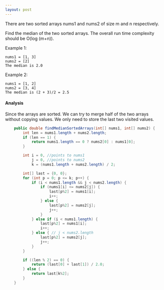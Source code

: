 ```yaml
---
layout: post
---
```


There are two sorted arrays nums1 and nums2 of size m and n respectively.

Find the median of the two sorted arrays. The overall run time complexity should be O(log (m+n)).

Example 1:
```
nums1 = [1, 3]
nums2 = [2]
The median is 2.0
```

Example 2:
```
nums1 = [1, 2]
nums2 = [3, 4]
The median is (2 + 3)/2 = 2.5
```

#### Analysis

Since the arrays are sorted. We can try to merge half of the two arrays without copying values.
We only need to store the last two visited values.

```java
    public double findMedianSortedArrays(int[] nums1, int[] nums2) {
        int len = nums1.length + nums2.length;
        if (len == 1) {
            return nums1.length == 0 ? nums2[0] : nums1[0];
        }

        int i = 0, //points to nums1
            j = 0, //points to nums2
            k = (nums1.length + nums2.length) / 2;

        int[] last = {0, 0};
        for (int p = 0; p <= k; p++) {
            if (i < nums1.length && j < nums2.length) {
                if (nums1[i] <= nums2[j]) {
                    last[p%2] = nums1[i];
                    i++;
                } else {
                    last[p%2] = nums2[j];
                    j++;
                }
            } else if (i < nums1.length) {
                last[p%2] = nums1[i];
                i++;
            } else { // j < nums2.length
                last[p%2] = nums2[j];
                j++;
            }
        }

        if ((len % 2) == 0) {
            return (last[0] + last[1]) / 2.0;
        } else {
            return last[k%2];
        }
    }
```
